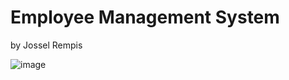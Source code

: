 # Employee Management System 
by Jossel Rempis

![image](https://github.com/Josselrempis02/Employee-management-system/assets/95125221/d31e695c-df4c-46e5-88d3-fefedea757aa)
